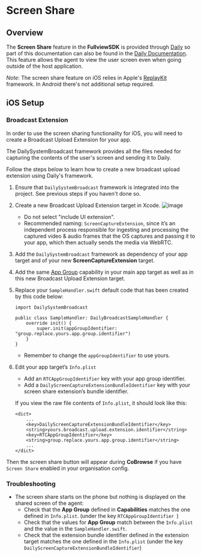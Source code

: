 # Screen Share

## Overview
The **Screen Share** feature in the **FullviewSDK** is provided through [Daily](https://www.daily.co/) so part of this documentation can also be found in the [Daily Documentation](https://docs.daily.co/). This feature allows the agent to view the user screen even when going outside of the host application. 

*Note*: The screen share feature on iOS relies in Apple's [ReplayKit](https://developer.apple.com/documentation/replaykit/) framework. In Android there's not additional setup required.


## iOS Setup

### Broadcast Extension

In order to use the screen sharing functionality for iOS, you will need to create a Broadcast Upload Extension for your app.

The DailySystemBroadcast framework provides all the files needed for capturing the contents of the user's screen and sending it to Daily.

Follow the steps below to learn how to create a new broadcast upload extension using Daily's framework.

1. Ensure that `DailySystemBroadcast` framework is integrated into the project. See previous steps if you haven't done so.
2. Create a new Broadcast Upload Extension target in Xcode.
![image](https://docs.daily.co/assets/screenshare/new_upload_extension.png)
	- Do not select "include UI extension".
	- Recommended naming: `ScreenCaptureExtension`, since it’s an independent process responsible for ingesting and processing the captured video & audio frames that the OS captures and passing it to your app, which then actually sends the media via WebRTC.
3. Add the `DailySystemBroadcast` framework as dependency of your app target and of your new **ScreenCaptureExtension** target.
4. Add the same [App Group](https://developer.apple.com/documentation/xcode/configuring-app-groups) capability in your main app target as well as in this new Broadcast Upload Extension target.
5. Replace your `SampleHandler.swift` default code that has been created by this code below:

	```
	import DailySystemBroadcast

	public class SampleHandler: DailyBroadcastSampleHandler {
	    override init() {
			super.init(appGroupIdentifier: "group.replace.yours.app.group.identifier")
    	}
	}
	```
	- Remember to change the `appGroupIdentifier` to use yours.
6. Edit your app target’s `Info.plist`
	- Add an `RTCAppGroupIdentifier` key with your app group identifier.
	- Add a `DailyScreenCaptureExtensionBundleIdentifier` key with your screen share extension’s bundle identifier.

	If you view the raw file contents of `Info.plist`, it should look like this:

	```
    <dict>
        ...
        <key>DailyScreenCaptureExtensionBundleIdentifier</key>
        <string>yours.broadcast.upload.extension.identifier</string>
        <key>RTCAppGroupIdentifier</key>
        <string>group.replace.yours.app.group.identifier</string>
        ...
    </dict>
	```


Then the screen share button will appear during **CoBrowse** if you have `Screen Share` enabled in your organisation config.

### Troubleshooting

- The screen share starts on the phone but nothing is displayed on the shared screen of the agent:
	- Check that the **App Group** defined in **Capabilities** matches the one defined in `Info.plist`. (under the key `RTCAppGroupIdentifier `)
	- Check that the values for **App Group** match between the `Info.plist` and the value in the `SampleHandler.swift`.
	- Check that the extension bundle identifier defined in the extension target matches the one defined in the `Info.plist` (under the key `DailyScreenCaptureExtensionBundleIdentifier`)
